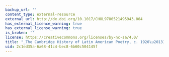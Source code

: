 ```yaml
---
backup_url: ''
content_type: external-resource
external_url: http://dx.doi.org/10.1017/CHOL9780521495943.004
has_external_licence_warning: true
has_external_license_warning: true
is_broken: ''
license: https://creativecommons.org/licenses/by-nc-sa/4.0/
title: "_The Cambridge History of Latin American Poetry, c. 1920\u20131950_"
uid: 2c1ed35a-6a68-41c4-bec8-6b60c504145f
---
```

